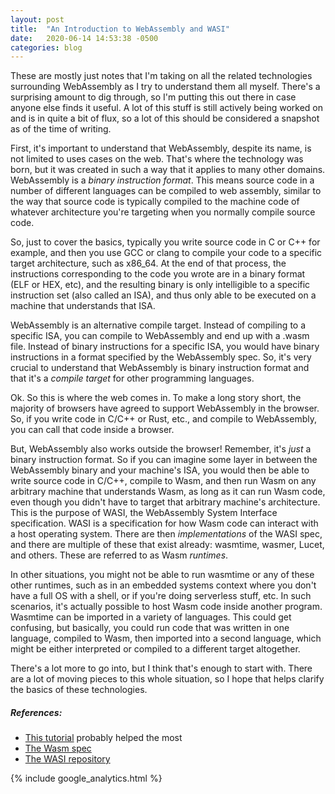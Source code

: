 ```yaml
---
layout: post
title:  "An Introduction to WebAssembly and WASI"
date:   2020-06-14 14:53:38 -0500
categories: blog
---
```

These are mostly just notes that I'm taking on all the related technologies surrounding WebAssembly as I try to understand them all myself. There's a surprising amount to dig through, so I'm putting this out there in case anyone else finds it useful. A lot of this stuff is still actively being worked on and is in quite a bit of flux, so a lot of this should be considered a snapshot as of the time of writing.

First, it's important to understand that WebAssembly, despite its name, is not limited to uses cases on the web. That's where the technology was born, but it was created in such a way that it applies to many other domains. WebAssembly is a _binary instruction format_. This means source code in a number of different languages can be compiled to web assembly, similar to the way that source code is typically compiled to the machine code of whatever architecture you're targeting when you normally compile source code. 

So, just to cover the basics, typically you write source code in C or C++ for example, and then you use GCC or clang to compile your code to a specific target architecture, such as x86_64. At the end of that process, the instructions corresponding to the code you wrote are in a binary format (ELF or HEX, etc), and the resulting binary is only intelligible to a specific instruction set (also called an ISA), and thus only able to be executed on a machine that understands that ISA. 

WebAssembly is an alternative compile target. Instead of compiling to a specific ISA, you can compile to WebAssembly and end up with a .wasm file. Instead of binary instructions for a specific ISA, you would have binary instructions in a format specified by the WebAssembly spec. So, it's very crucial to understand that WebAssembly is binary instruction format and that it's a *compile target* for other programming languages.

Ok. So this is where the web comes in. To make a long story short, the majority of browsers have agreed to support WebAssembly in the browser. So, if you write code in C/C++ or Rust, etc., and compile to WebAssembly, you can call that code inside a browser.

But, WebAssembly also works outside the browser! Remember, it's *just* a binary instruction format. So if you can imagine some layer in between the WebAssembly binary and your machine's ISA, you would then be able to write source code in C/C++, compile to Wasm, and then run Wasm on any arbitrary machine that understands Wasm, as long as it can run Wasm code, even though you didn't have to target that arbitrary machine's architecture. This is the purpose of WASI, the WebAssembly System Interface specification. WASI is a specification for how Wasm code can interact with a host operating system. There are then *implementations* of the WASI spec, and there are multiple of these that exist already: wasmtime, wasmer, Lucet, and others. These are referred to as Wasm *runtimes*.

In other situations, you might not be able to run wasmtime or any of these other runtimes, such as in an embedded systems context where you don't have a full OS with a shell, or if you're doing serverless stuff, etc. In such scenarios, it's actually possible to host Wasm code inside another program. Wasmtime can be imported in a variety of languages. This could get confusing, but basically, you could run code that was written in one language, compiled to Wasm, then imported into a second language, which might be either interpreted or compiled to a different target altogether.

There's a lot more to go into, but I think that's enough to start with. There are a lot of moving pieces to this whole situation, so I hope that helps clarify the basics of these technologies.

##### References:
* [This tutorial](https://github.com/bytecodealliance/wasmtime/blob/master/docs/WASI-tutorial.md) probably helped the most
* [The Wasm spec](https://webassembly.github.io/spec/core/intro/introduction.html)
* [The WASI repository](https://github.com/WebAssembly/WASI)

{% include google_analytics.html %}
